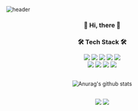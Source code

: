 ![header](https://capsule-render.vercel.app/api?type=soft&color=gradient&height=140&section=header&text=Jeongmin%20Ryu&fontSize=70&fontColor=000000)

<h3 align="center">👋 Hi, there 👋</h3>

<h3 align="center">🛠 Tech Stack 🛠</h3>

<div align=center> 
  <img src="https://img.shields.io/badge/Python-3776AB?style=flat-square&logo=Python&logoColor=white"/></a> 
  <img src="https://img.shields.io/badge/Java-007396?style=flat-square&logo=Java&logoColor=white"/></a>
  <img src="https://img.shields.io/badge/Kotlin-7F52FF?style=flat-square&logo=Kotlin&logoColor=white"/></a>  
  <img src="https://img.shields.io/badge/MySQL-4479A1?style=flat-square&logo=MySQL&logoColor=white"/></a>  
  <img src="https://img.shields.io/badge/MongoDB-47A248?style=flat-square&logo=MongoDB&logoColor=white"/></a> 
</div>
<div align=center> 
<!--   <img src="https://img.shields.io/badge/Spring-6DB33F?style=flat-square&logo=Spring&logoColor=white"/></a>  -->
  <img src="https://img.shields.io/badge/SpringBoot-6DB33F?style=flat-square&logo=SpringBoot&logoColor=white"/></a> 
  <img src="https://img.shields.io/badge/Django-092E20?style=flat-square&logo=Django&logoColor=white"/></a>  
  <img src="https://img.shields.io/badge/Flask-000000?style=flat-square&logo=Flask&logoColor=white"/></a> 
  <img src="https://img.shields.io/badge/Flutter-02569B?style=flat-square&logo=Flutter&logoColor=white"/></a> 
</div>
<!-- <div align=center> 
  <img src="https://img.shields.io/badge/Github-181717?style=flat-square&logo=Github&logoColor=white"/></a> 
  <img src="https://img.shields.io/badge/Git-F05032?style=flat-square&logo=Git&logoColor=white"/></a>
</div> -->
<br/>

<!-- <h3 align="center">👩‍💻 My Github Stats 👩‍💻</h3> -->
<div align=center> 
  
![Anurag's github stats](https://github-readme-stats.vercel.app/api?username=charmdew&show_icons=true&theme=apprentice)

</div>
<br/>

<div align=center> 
  <img src ="https://img.shields.io/badge/Tech%20Blog-11B48A?style=flat-square&logo=Vimeo&logoColor=white&link=https://velog.io/@ryujm"/></a>
  <img src="https://img.shields.io/badge/Gmail-d14836?style=flat-square&logo=Gmail&logoColor=white&link=mailto:jmyoo555@gmail.com"/>
</div>

<!--
**charmdew/charmdew** is a ✨ _special_ ✨ repository because its `README.md` (this file) appears on your GitHub profile.

Here are some ideas to get you started:

- 🔭 I’m currently working on ...
- 🌱 I’m currently learning ...
- 👯 I’m looking to collaborate on ...
- 🤔 I’m looking for help with ...
- 💬 Ask me about ...
- 📫 How to reach me: ...
- 😄 Pronouns: ...
- ⚡ Fun fact: ...
-->
